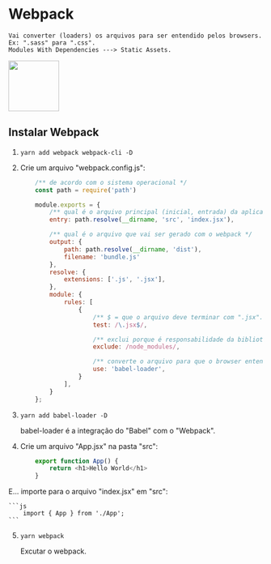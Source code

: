 # Webpack

    Vai converter (loaders) os arquivos para ser entendido pelos browsers. Ex: ".sass" para ".css".
    Modules With Dependencies ---> Static Assets.

[ <img style="width: 100px;" src="https://webpack.js.org/site-logo.1fcab817090e78435061.svg"> ](https://webpack.js.org/)

## Instalar Webpack

1. `yarn add webpack webpack-cli -D`

2. Crie um arquivo "webpack.config.js":

    ```js
        /** de acordo com o sistema operacional */
        const path = require('path')

        module.exports = {
            /** qual é o arquivo principal (inicial, entrada) da aplicação */
            entry: path.resolve(__dirname, 'src', 'index.jsx'),

            /** qual é o arquivo que vai ser gerado com o webpack */
            output: {
                path: path.resolve(__dirname, 'dist'),
                filename: 'bundle.js'
            },
            resolve: {
                extensions: ['.js', '.jsx'],
            },
            module: {
                rules: [
                    {
                        /** $ = que o arquivo deve terminar com ".jsx". */
                        test: /\.jsx$/,

                        /** exclui porque é responsabilidade da biblioteca que esta sendo utilizada á conversão do arquivo. */
                        exclude: /node_modules/,

                        /** converte o arquivo para que o browser entenda. */
                        use: 'babel-loader',
                    }
                ],
            }
        };
    ```

3. `yarn add babel-loader -D`

    babel-loader é a integração do "Babel" com o "Webpack".

4. Crie um arquivo "App.jsx" na pasta "src":

    ```js
        export function App() {
            return <h1>Hello World</h1>
        }
    ```
E... importe para o arquivo "index.jsx" em "src":

    ```js
        import { App } from './App';
    ```

5. `yarn webpack`

    Excutar o webpack.

